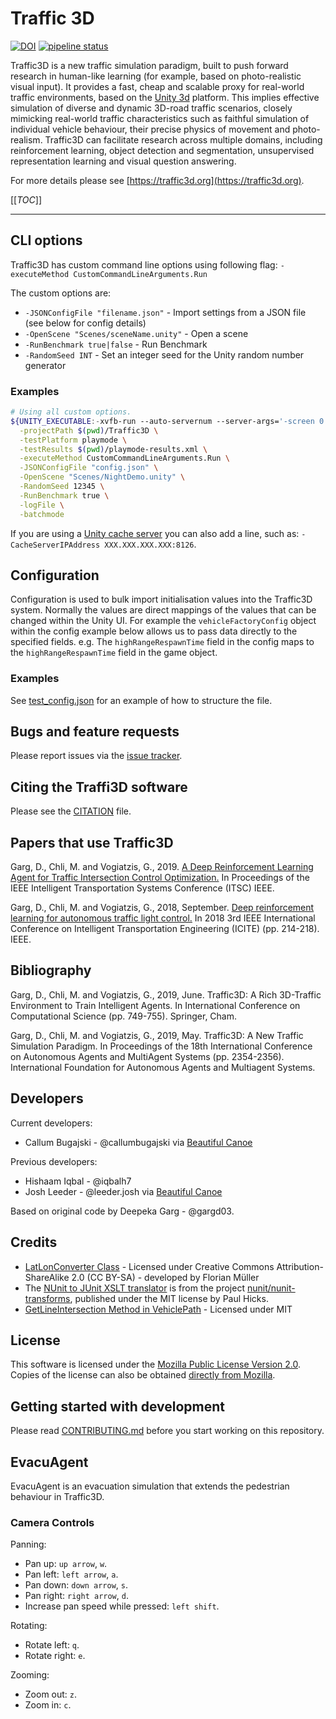 # Traffic 3D

[![DOI](https://zenodo.org/badge/DOI/10.5281/zenodo.3968432.svg)](https://doi.org/10.5281/zenodo.3968432)
[![pipeline status](https://gitlab.com/traffic3d/traffic3d/badges/develop/pipeline.svg)](https://gitlab.com/traffic3d/traffic3d/-/commits/develop)

Traffic3D is a new traffic simulation paradigm, built to push forward research in human-like learning (for example, based on photo-realistic visual input).
It provides a fast, cheap and scalable proxy for real-world traffic environments, based on the [Unity 3d](https://unity3d.com/unity) platform.
This implies effective simulation of diverse and dynamic 3D-road traffic scenarios, closely mimicking real-world traffic characteristics such as faithful simulation of individual vehicle behaviour, their precise physics of movement and photo-realism.
Traffic3D can facilitate research across multiple domains, including reinforcement learning, object detection and segmentation, unsupervised representation learning and visual question answering.

For more details please see [https://traffic3d.org](https://traffic3d.org).

[[_TOC_]]

---

## CLI options

Traffic3D has custom command line options using following flag:
`-executeMethod CustomCommandLineArguments.Run`

The custom options are:

* `-JSONConfigFile "filename.json"` - Import settings from a JSON file (see below for config details)
* `-OpenScene "Scenes/sceneName.unity"` - Open a scene
* `-RunBenchmark true|false` - Run Benchmark
* `-RandomSeed INT` - Set an integer seed for the Unity random number generator

### Examples

```sh
# Using all custom options.
${UNITY_EXECUTABLE:-xvfb-run --auto-servernum --server-args='-screen 0 640x480x24' /opt/Unity/Editor/Unity} \
  -projectPath $(pwd)/Traffic3D \
  -testPlatform playmode \
  -testResults $(pwd)/playmode-results.xml \
  -executeMethod CustomCommandLineArguments.Run \
  -JSONConfigFile "config.json" \
  -OpenScene "Scenes/NightDemo.unity" \
  -RandomSeed 12345 \
  -RunBenchmark true \
  -logFile \
  -batchmode
```

If you are using a [Unity cache server](https://github.com/Unity-Technologies/unity-cache-server) you can also add a line, such as: `-CacheServerIPAddress XXX.XXX.XXX.XXX:8126`.

## Configuration

Configuration is used to bulk import initialisation values into the Traffic3D system.
Normally the values are direct mappings of the values that can be changed within the Unity UI.
For example the `vehicleFactoryConfig` object within the config example below allows us to pass data directly to the specified fields.
e.g. The `highRangeRespawnTime` field in the config maps to the `highRangeRespawnTime` field in the game object.

### Examples

See [test_config.json](/Traffic3D/Assets/Tests/TestFiles/test_config.json) for an example of how to structure the file.

## Bugs and feature requests

Please report issues via the [issue tracker](https://gitlab.com/traffic3d/traffic3d/issues).

## Citing the Traffi3D software

Please see the [CITATION](/CITATION) file.

## Papers that use Traffic3D

Garg, D., Chli, M. and Vogiatzis, G., 2019. [A Deep Reinforcement Learning Agent for Traffic Intersection Control Optimization.](http://maria-chli.org/ITSC19deep.html)
In Proceedings of the IEEE Intelligent Transportation Systems Conference (ITSC) IEEE.

Garg, D., Chli, M. and Vogiatzis, G., 2018, September. [Deep reinforcement learning for autonomous traffic light control.](http://www.george-vogiatzis.org/publications/ICITE2018.pdf)
In 2018 3rd IEEE International Conference on Intelligent Transportation Engineering (ICITE) (pp. 214-218). IEEE.

## Bibliography

Garg, D., Chli, M. and Vogiatzis, G., 2019, June. Traffic3D: A Rich 3D-Traffic Environment to Train Intelligent Agents. In International Conference on Computational Science (pp. 749-755). Springer, Cham.

Garg, D., Chli, M. and Vogiatzis, G., 2019, May. Traffic3D: A New Traffic Simulation Paradigm. In Proceedings of the 18th International Conference on Autonomous Agents and MultiAgent Systems (pp. 2354-2356). International Foundation for Autonomous Agents and Multiagent Systems.

## Developers

Current developers:

* Callum Bugajski - @callumbugajski via [Beautiful Canoe](https://beautifulcanoe.com/)

Previous developers:

* Hishaam Iqbal - @iqbalh7
* Josh Leeder - @leeder.josh via [Beautiful Canoe](https://beautifulcanoe.com/)

Based on original code by Deepeka Garg - @gargd03.

## Credits

* [LatLonConverter Class](http://wiki.openstreetmap.org/wiki/Mercator#C_implementation) - Licensed under Creative Commons Attribution-ShareAlike 2.0 (CC BY-SA) - developed by Florian Müller
* The [NUnit to JUnit XSLT translator](https://gitlab.com/traffic3d/traffic3d/-/tree/develop/ci/nunit-transforms) is from the project [nunit/nunit-transforms](https://github.com/nunit/nunit-transforms/tree/master/nunit3-junit), published under the MIT license by Paul Hicks.
* [GetLineIntersection Method in VehiclePath](https://github.com/setchi/Unity-LineSegmentsIntersection/blob/master/Assets/LineSegmentIntersection/Scripts/Math2d.cs) - Licensed under MIT

## License

This software is licensed under the [Mozilla Public License Version 2.0](/LICENSE).
Copies of the license can also be obtained [directly from Mozilla](https://mozilla.org/MPL/2.0/).

## Getting started with development

Please read [CONTRIBUTING.md](/CONTRIBUTING.md) before you start working on this repository.

## EvacuAgent

EvacuAgent is an evacuation simulation that extends the pedestrian behaviour in Traffic3D.

### Camera Controls

Panning:

* Pan up: `up arrow`, `w`.
* Pan left: `left arrow`, `a`.
* Pan down: `down arrow`, `s`.
* Pan right: `right arrow`, `d`.
* Increase pan speed while pressed: `left shift`.

Rotating:

* Rotate left: `q`.
* Rotate right: `e`.

Zooming:

* Zoom out: `z`.
* Zoom in: `c`.

